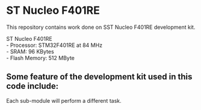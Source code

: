 # ST Nucleo F401RE

This repository contains work done on SST Nucleo F401RE development kit.

 ST Nucleo F401RE <br />
    - Processor: STM32F401RE at 84 MHz <br />
    - SRAM: 96 KBytes <br />
    - Flash Memory: 512 MByte <br />

Some feature of the development kit used in this code include:
- 


Each sub-module will perform a different task. <br />

